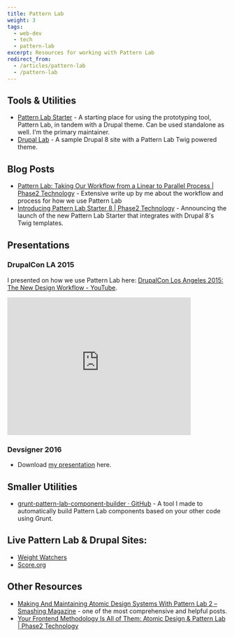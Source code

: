 ```yaml
---
title: Pattern Lab
weight: 3
tags:
  - web-dev
  - tech
  - pattern-lab
excerpt: Resources for working with Pattern Lab
redirect_from:
  - /articles/pattern-lab
  - /pattern-lab
---
```


## Tools & Utilities

- [Pattern Lab Starter](https://github.com/phase2/pattern-lab-starter) - A starting place for using the prototyping tool, Pattern Lab, in tandem with a Drupal theme. Can be used standalone as well. I'm the primary maintainer.
- [Drupal Lab](https://github.com/phase2/drupal-lab) - A sample Drupal 8 site with a Pattern Lab Twig powered theme.

## Blog Posts

- [Pattern Lab: Taking Our Workflow from a Linear to Parallel Process | Phase2 Technology](https://www.phase2technology.com/blog/pattern-lab-taking-our-workflow-from-a-linear-to-parallel-process/) - Extensive write up by me about the workflow and process for how we use Pattern Lab
- [Introducing Pattern Lab Starter 8 | Phase2 Technology](https://www.phase2technology.com/blog/introducing-pattern-lab-starter-8/) - Announcing the launch of the new Pattern Lab Starter that integrates with Drupal 8's Twig templates.

## Presentations

### DrupalCon LA 2015

I presented on how we use Pattern Lab here: [DrupalCon Los Angeles 2015: The New Design Workflow - YouTube](https://youtube.com/watch?v=PdfxJO81cdA).

<iframe width="420" height="315" src="https://www.youtube.com/embed/PdfxJO81cdA" frameborder="0" allowfullscreen></iframe>

### Devsigner 2016

- Download [my presentation](integrating-pattern-lab-into-drupal-workshop.pdf) here.

## Smaller Utilities

- [grunt-pattern-lab-component-builder · GitHub](https://github.com/EvanLovely/grunt-pattern-lab-component-builder) - A tool I made to automatically build Pattern Lab components based on your other code using Grunt.

## Live Pattern Lab & Drupal Sites:

- [Weight Watchers](https://www.weightwatchers.com/sites/all/themes/custom/wwvs_bts/pattern-lab/public/)
- [Score.org](https://www.score.org/sites/all/themes/custom/score/dest/pattern-lab/)


## Other Resources

- [Making And Maintaining Atomic Design Systems With Pattern Lab 2 – Smashing Magazine](https://www.smashingmagazine.com/2016/07/building-maintaining-atomic-design-systems-pattern-lab/) - one of the most comprehensive and helpful posts.
- [Your Frontend Methodology Is All of Them: Atomic Design & Pattern Lab | Phase2 Technology](https://www.phase2technology.com/your-frontend-methodology-is-all-of-them-atomic-design-patternlab/)
